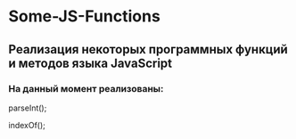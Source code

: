 # Some-JS-Functions

## Реализация некоторых программных функций и методов языка JavaScript

### На данный момент реализованы:

parseInt();

indexOf();
